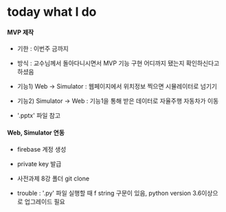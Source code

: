 # today what I do

#### MVP 제작

- 기한 : 이번주 금까지

- 방식 : 교수님께서 돌아다니시면서 MVP 기능 구현 어디까지 됐는지 확인하신다고 하셨음

- 기능1) Web -> Simulator : 웹페이지에서 위치정보 찍으면 시뮬레이터로 넘기기

- 기능2) Simulator -> Web : 기능1을 통해 받은 데이터로 자율주행 자동차가 이동

- '.pptx' 파일 참고

#### Web, Simulator 연동

- firebase 계정 생성

- private key 발급

- 사전과제 8강 폴더 git clone

- trouble : '.py' 파일 실행할 때 f string 구문이 있음, python version 3.6이상으로 업그레이드 필요
